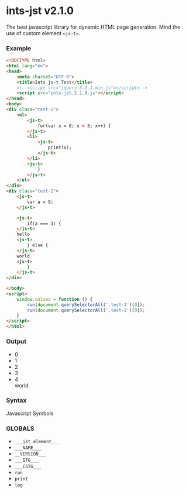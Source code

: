 # ints-jst v2.1.0
The best javascript library for dynamic HTML page generation. 
Mind the use of custom element `<js-t>`.

### Example
```html
<!DOCTYPE html>
<html lang="en">
<head>
    <meta charset="UTF-8">
    <title>Ints js-t Test</title>
    <!--<script src="jquery-3.3.1.min.js"></script>-->
    <script src="ints-jst.2.1.0.js"></script>
</head>
<body>
<div class="test-1">
    <ul>
        <js-t>
            for(var x = 0; x < 5; x++) {
        </js-t>
        <li>
            <js-t>
                print(x);
            </js-t>
        </li>
        <js-t>
            }
        </js-t>
    </ul>
</div>
<div class="test-2">
    <js-t>
        var a = 9;
    </js-t>

    <js-t>
        if(a === 3) {
    </js-t>
    hello
    <js-t>
        } else {
    </js-t>
    world
    <js-t>
        }
    </js-t>
</div>

</body>
<script>
    window.onload = function () {
        run(document.querySelectorAll('.test-1')[0]);
        run(document.querySelectorAll('.test-2')[0]);
    }
</script>
</html>
```
### Output

- 0
- 1
- 2
- 3
- 4
<br/>world

### Syntax
Javascript Symbols

### GLOBALS
- `___jst_element___`
- `___NAME___`
- `__VERSION___`
- `___STG___`
- `___CSTG___`
- `run`
- `print`
- `log`


